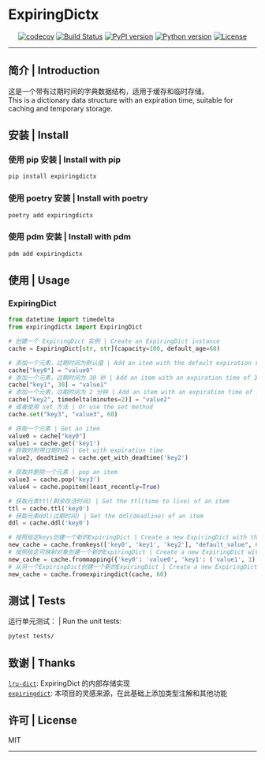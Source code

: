 # ExpiringDictx

<div align="center">

[![codecov](https://codecov.io/gh/AzideCupric/expiringdictx/graph/badge.svg?token=879N3D5BJK)](https://codecov.io/gh/AzideCupric/expiringdictx)
[![Build Status](https://img.shields.io/github/actions/workflow/status/AzideCupric/expiringdictx/test.yml?branch=main)](https://github.com/AzideCupric/expiringdictx/actions/workflows/test.yml)
[![PyPI version](https://badge.fury.io/py/expiringdictx.svg)](https://badge.fury.io/py/expiringdictx)
[![Python version](https://img.shields.io/badge/python-3.10+-blue.svg)](https://www.python.org/downloads/)
[![License](https://img.shields.io/github/license/AzideCupric/expiringdictx)](https://github.com/AzideCupric/expiringdictx/blob/main/LICENSE)

</div>

---

## 简介 | Introduction

这是一个带有过期时间的字典数据结构，适用于缓存和临时存储。  
This is a dictionary data structure with an expiration time, suitable for caching and temporary storage.

## 安装 | Install

### 使用 pip 安装 | Install with pip

```bash
pip install expiringdictx
```

### 使用 poetry 安装 | Install with poetry

```bash
poetry add expiringdictx
```

### 使用 pdm 安装 | Install with pdm

```bash
pdm add expiringdictx
```

## 使用 | Usage

### ExpiringDict

```python
from datetime import timedelta
from expiringdictx import ExpiringDict

# 创建一个 ExpiringDict 实例 | Create an ExpiringDict instance
cache = ExpiringDict[str, str](capacity=100, default_age=60)

# 添加一个元素，过期时间为默认值 | Add an item with the default expiration time
cache["key0"] = "value0"
# 添加一个元素，过期时间为 30 秒 | Add an item with an expiration time of 30 seconds
cache["key1", 30] = "value1"
# 添加一个元素，过期时间为 2 分钟 | Add an item with an expiration time of 2 minutes
cache["key2", timedelta(minutes=2)] = "value2"
# 或者使用 set 方法 | Or use the set method
cache.set("key3", "value3", 60)

# 获取一个元素 | Get an item
value0 = cache["key0"]
value1 = cache.get('key1')
# 获取时附带过期时间 | Get with expiration time
value2, deadtime2 = cache.get_with_deadtime('key2')

# 获取并删除一个元素 | pop an item
value3 = cache.pop('key3')
value4 = cache.popitem(least_recently=True)

# 获取元素ttl(剩余存活时间) | Get the ttl(time to live) of an item
ttl = cache.ttl('key0')
# 获取元素ddl(过期时间) | Get the ddl(deadline) of an item
ddl = cache.ddl('key0')

# 按照给定keys创建一个新的ExpiringDict | Create a new ExpiringDict with the given keys
new_cache = cache.fromkeys(['key0', 'key1', 'key2'], "default_value", 60)
# 按照给定可映射对象创建一个新的ExpiringDict | Create a new ExpiringDict with the given mapping
new_cache = cache.frommapping({'key0': 'value0', 'key1': ('value1', 1), 'key2': ('value2', timedelta(hours=2))}, 60)
# 从另一个ExpiringDict创建一个新的ExpiringDict | Create a new ExpiringDict from another ExpiringDict
new_cache = cache.fromexpiringdict(cache, 60)
```

## 测试 | Tests

运行单元测试： | Run the unit tests:

```bash
pytest tests/
```

## 致谢 | Thanks

[`lru-dict`](https://github.com/amitdev/lru-dict): ExpiringDict 的内部存储实现  
[`expiringdict`](https://github.com/mailgun/expiringdict): 本项目的灵感来源，在此基础上添加类型注解和其他功能

## 许可 | License

MIT

---
